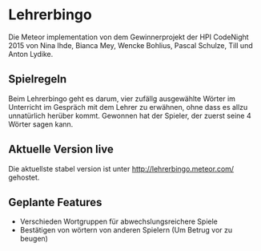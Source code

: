 # Lehrerbingo
Die Meteor implementation von dem Gewinnerprojekt der HPI CodeNight 2015 von Nina Ihde, Bianca Mey, Wencke Bohlius, Pascal Schulze, Till und Anton Lydike.
## Spielregeln
Beim Lehrerbingo geht es darum, vier zufällg ausgewählte Wörter im Unterricht im Gespräch mit dem Lehrer zu erwähnen, ohne dass es allzu unnatürlich herüber kommt. Gewonnen hat der Spieler, der zuerst seine 4 Wörter sagen kann.
## Aktuelle Version live
Die aktuellste stabel version ist unter http://lehrerbingo.meteor.com/ gehostet.
## Geplante Features
* Verschieden Wortgruppen für abwechslungsreichere Spiele
* Bestätigen von wörtern von anderen Spielern (Um Betrug vor zu beugen)
